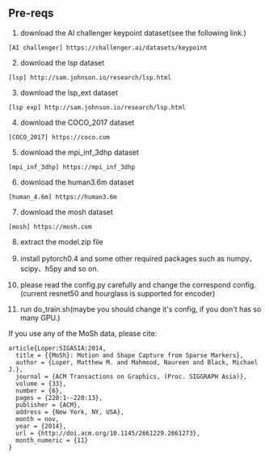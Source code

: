 ## Pre-reqs

1. download the AI challenger keypoint dataset(see the following link.)
```
[AI challenger] https://challenger.ai/datasets/keypoint
```

2. download the lsp dataset
```
[lsp] http://sam.johnson.io/research/lsp.html
```
3. download the lsp_ext dataset
```
[lsp exp] http://sam.johnson.io/research/lsp.html
```

4. download the COCO_2017 dataset
```
[COCO_2017] https://coco.com
```

5. download the mpi_inf_3dhp dataset
```
[mpi_inf_3dhp] https://mpi_inf_3dhp
```

6. download the human3.6m dataset
```
[human_4.6m] https://human3.6m
```

7. download the mosh dataset
```
[mosh] https://mosh.com
```

8. extract the model.zip file

9. install pytorch0.4 and some other required packages such as numpy、scipy、h5py and so on.

10. please read the config.py carefully and change the correspond config.(current resnet50 and hourglass is supported for encoder)

11. run do_train.sh(maybe you should change it's config, if you don't has so many GPU.)


If you use any of the MoSh data, please cite: 
```
article{Loper:SIGASIA:2014,
  title = {{MoSh}: Motion and Shape Capture from Sparse Markers},
  author = {Loper, Matthew M. and Mahmood, Naureen and Black, Michael J.},
  journal = {ACM Transactions on Graphics, (Proc. SIGGRAPH Asia)},
  volume = {33},
  number = {6},
  pages = {220:1--220:13},
  publisher = {ACM},
  address = {New York, NY, USA},
  month = nov,
  year = {2014},
  url = {http://doi.acm.org/10.1145/2661229.2661273},
  month_numeric = {11}
}
```
